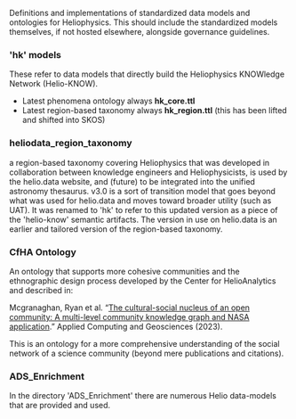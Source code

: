 Definitions and implementations of standardized data models and ontologies for Heliophysics. This should include the standardized models themselves, if not hosted elsewhere, alongside governance guidelines.

### 'hk' models
These refer to data models that directly build the Heliophysics KNOWledge Network (Helio-KNOW). 
- Latest phenomena ontology always **hk_core.ttl**
- Latest region-based taxonomy always **hk_region.ttl** (this has been lifted and shifted into SKOS)

### heliodata_region_taxonomy
a region-based taxonomy covering Heliophysics that was developed in collaboration between knowledge engineers and Heliophysicists, is used by the helio.data website, and (future) to be integrated into the unified astronomy thesaurus. v3.0 is a sort of transition model that goes beyond what was used for helio.data and moves toward broader utility (such as UAT). It was renamed to 'hk' to refer to this updated version as a piece of the 'helio-know' semantic artifacts. The version in use on helio.data is an earlier and tailored version of the region-based taxonomy. 

### CfHA Ontology
An ontology that supports more cohesive communities and the ethnographic design process developed by the Center for HelioAnalytics and described in:

Mcgranaghan, Ryan et al. “[The cultural-social nucleus of an open community: A multi-level community knowledge graph and NASA application](https://www.sciencedirect.com/science/article/pii/S2590197423000319).” Applied Computing and Geosciences (2023).

This is an ontology for a more comprehensive understanding of the social network of a science community (beyond mere publications and citations). 


### ADS_Enrichment
In the directory 'ADS_Enrichment' there are numerous Helio data-models that are provided and used. 


